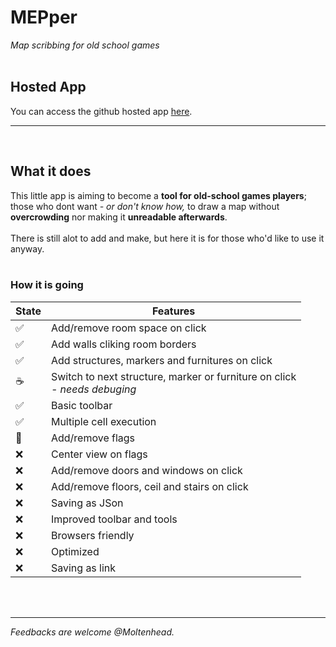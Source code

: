 # MEPper
*Map scribbing for old school games*
<br/><br/>

## Hosted App
You can access the github hosted app <a href="https://moltenhead.github.io/MEPper/" target="_blank">here</a>.
<hr/>
<br/>

## What it does
This little app is aiming to become a **tool for old-school games players**; those who dont want *- or don't know how,* to draw a map without **overcrowding** nor making it **unreadable afterwards**.
<br/><br/>
There is still alot to add and make, but here it is for those who'd like to use it anyway.
<br/><br/>

### How it is going
State | Features
------|---------
:white_check_mark:| Add/remove room space on click
:white_check_mark:| Add walls cliking room borders
:white_check_mark:| Add structures, markers and furnitures on click
:coffee:| Switch to next structure, marker or furniture on click<br/>*- needs debuging*
:white_check_mark:| Basic toolbar
:white_check_mark:| Multiple cell execution
:construction:| Add/remove flags
:x:| Center view on flags
:x:| Add/remove doors and windows on click
:x:| Add/remove floors, ceil and stairs on click
:x:| Saving as JSon
:x:| Improved toolbar and tools
:x:| Browsers friendly
:x:| Optimized
:x:| Saving as link

<br/><br/>
<hr/>

*Feedbacks are welcome @Moltenhead.*
